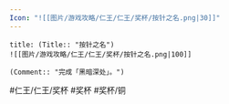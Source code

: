```yaml
---
Icon: "![[图片/游戏攻略/仁王/仁王/奖杯/按针之名.png|30]]"
---
```

```ad-common-bronze-trophy
title: (Title:: "按针之名")
![[图片/游戏攻略/仁王/仁王/奖杯/按针之名.png|100]]

(Comment:: "完成「黑暗深处」。")
```

#仁王/仁王/奖杯 #奖杯 #奖杯/铜
